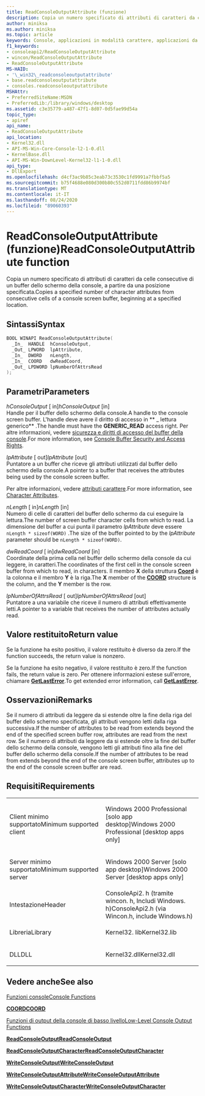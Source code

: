 ```yaml
---
title: ReadConsoleOutputAttribute (funzione)
description: Copia un numero specificato di attributi di caratteri da celle consecutive di un buffer dello schermo della console, a partire da una posizione specificata.
author: miniksa
ms.author: miniksa
ms.topic: article
keywords: Console, applicazioni in modalità carattere, applicazioni da riga di comando, applicazioni Terminal, API console
f1_keywords:
- consoleapi2/ReadConsoleOutputAttribute
- wincon/ReadConsoleOutputAttribute
- ReadConsoleOutputAttribute
MS-HAID:
- '\_win32\_readconsoleoutputattribute'
- base.readconsoleoutputattribute
- consoles.readconsoleoutputattribute
MSHAttr:
- PreferredSiteName:MSDN
- PreferredLib:/library/windows/desktop
ms.assetid: c3e35779-a487-47f1-8d07-0d5fae99d54a
topic_type:
- apiref
api_name:
- ReadConsoleOutputAttribute
api_location:
- Kernel32.dll
- API-MS-Win-Core-Console-l2-1-0.dll
- KernelBase.dll
- API-MS-Win-DownLevel-Kernel32-l1-1-0.dll
api_type:
- DllExport
ms.openlocfilehash: d4cf3ac9b85c3eab73c3530c1fd9991a7fbbf5a5
ms.sourcegitcommit: b75f4688e080d300b80c552d0711fdd86b9974bf
ms.translationtype: MT
ms.contentlocale: it-IT
ms.lasthandoff: 08/24/2020
ms.locfileid: "89060393"
---
```

# <a name="readconsoleoutputattribute-function"></a><span data-ttu-id="8b483-104">ReadConsoleOutputAttribute (funzione)</span><span class="sxs-lookup"><span data-stu-id="8b483-104">ReadConsoleOutputAttribute function</span></span>


<span data-ttu-id="8b483-105">Copia un numero specificato di attributi di caratteri da celle consecutive di un buffer dello schermo della console, a partire da una posizione specificata.</span><span class="sxs-lookup"><span data-stu-id="8b483-105">Copies a specified number of character attributes from consecutive cells of a console screen buffer, beginning at a specified location.</span></span>

<a name="syntax"></a><span data-ttu-id="8b483-106">Sintassi</span><span class="sxs-lookup"><span data-stu-id="8b483-106">Syntax</span></span>
------

```C
BOOL WINAPI ReadConsoleOutputAttribute(
  _In_  HANDLE  hConsoleOutput,
  _Out_ LPWORD  lpAttribute,
  _In_  DWORD   nLength,
  _In_  COORD   dwReadCoord,
  _Out_ LPDWORD lpNumberOfAttrsRead
);
```

<a name="parameters"></a><span data-ttu-id="8b483-107">Parametri</span><span class="sxs-lookup"><span data-stu-id="8b483-107">Parameters</span></span>
----------

<span data-ttu-id="8b483-108">*hConsoleOutput* \[ in\]</span><span class="sxs-lookup"><span data-stu-id="8b483-108">*hConsoleOutput* \[in\]</span></span>  
<span data-ttu-id="8b483-109">Handle per il buffer dello schermo della console.</span><span class="sxs-lookup"><span data-stu-id="8b483-109">A handle to the console screen buffer.</span></span> <span data-ttu-id="8b483-110">L'handle deve avere il diritto di accesso in \*\* \_ lettura generico\*\* .</span><span class="sxs-lookup"><span data-stu-id="8b483-110">The handle must have the **GENERIC\_READ** access right.</span></span> <span data-ttu-id="8b483-111">Per altre informazioni, vedere [sicurezza e diritti di accesso del buffer della console](console-buffer-security-and-access-rights.md).</span><span class="sxs-lookup"><span data-stu-id="8b483-111">For more information, see [Console Buffer Security and Access Rights](console-buffer-security-and-access-rights.md).</span></span>

<span data-ttu-id="8b483-112">*lpAttribute* \[ out\]</span><span class="sxs-lookup"><span data-stu-id="8b483-112">*lpAttribute* \[out\]</span></span>  
<span data-ttu-id="8b483-113">Puntatore a un buffer che riceve gli attributi utilizzati dal buffer dello schermo della console.</span><span class="sxs-lookup"><span data-stu-id="8b483-113">A pointer to a buffer that receives the attributes being used by the console screen buffer.</span></span>

<span data-ttu-id="8b483-114">Per altre informazioni, vedere [attributi carattere](console-screen-buffers.md#_win32_font_attributes).</span><span class="sxs-lookup"><span data-stu-id="8b483-114">For more information, see [Character Attributes](console-screen-buffers.md#_win32_font_attributes).</span></span>

<span data-ttu-id="8b483-115">*nLength* \[ in\]</span><span class="sxs-lookup"><span data-stu-id="8b483-115">*nLength* \[in\]</span></span>  
<span data-ttu-id="8b483-116">Numero di celle di caratteri del buffer dello schermo da cui eseguire la lettura.</span><span class="sxs-lookup"><span data-stu-id="8b483-116">The number of screen buffer character cells from which to read.</span></span> <span data-ttu-id="8b483-117">La dimensione del buffer a cui punta il parametro *lpAttribute* deve essere `nLength * sizeof(WORD)` .</span><span class="sxs-lookup"><span data-stu-id="8b483-117">The size of the buffer pointed to by the *lpAttribute* parameter should be `nLength * sizeof(WORD)`.</span></span>

<span data-ttu-id="8b483-118">*dwReadCoord* \[ in\]</span><span class="sxs-lookup"><span data-stu-id="8b483-118">*dwReadCoord* \[in\]</span></span>  
<span data-ttu-id="8b483-119">Coordinate della prima cella nel buffer dello schermo della console da cui leggere, in caratteri.</span><span class="sxs-lookup"><span data-stu-id="8b483-119">The coordinates of the first cell in the console screen buffer from which to read, in characters.</span></span> <span data-ttu-id="8b483-120">Il membro **X** della struttura [**Coord**](coord-str.md) è la colonna e il membro **Y** è la riga.</span><span class="sxs-lookup"><span data-stu-id="8b483-120">The **X** member of the [**COORD**](coord-str.md) structure is the column, and the **Y** member is the row.</span></span>

<span data-ttu-id="8b483-121">*lpNumberOfAttrsRead* \[ out\]</span><span class="sxs-lookup"><span data-stu-id="8b483-121">*lpNumberOfAttrsRead* \[out\]</span></span>  
<span data-ttu-id="8b483-122">Puntatore a una variabile che riceve il numero di attributi effettivamente letti.</span><span class="sxs-lookup"><span data-stu-id="8b483-122">A pointer to a variable that receives the number of attributes actually read.</span></span>

<a name="return-value"></a><span data-ttu-id="8b483-123">Valore restituito</span><span class="sxs-lookup"><span data-stu-id="8b483-123">Return value</span></span>
------------

<span data-ttu-id="8b483-124">Se la funzione ha esito positivo, il valore restituito è diverso da zero.</span><span class="sxs-lookup"><span data-stu-id="8b483-124">If the function succeeds, the return value is nonzero.</span></span>

<span data-ttu-id="8b483-125">Se la funzione ha esito negativo, il valore restituito è zero.</span><span class="sxs-lookup"><span data-stu-id="8b483-125">If the function fails, the return value is zero.</span></span> <span data-ttu-id="8b483-126">Per ottenere informazioni estese sull'errore, chiamare [**GetLastError**](https://msdn.microsoft.com/library/windows/desktop/ms679360).</span><span class="sxs-lookup"><span data-stu-id="8b483-126">To get extended error information, call [**GetLastError**](https://msdn.microsoft.com/library/windows/desktop/ms679360).</span></span>

<a name="remarks"></a><span data-ttu-id="8b483-127">Osservazioni</span><span class="sxs-lookup"><span data-stu-id="8b483-127">Remarks</span></span>
-------

<span data-ttu-id="8b483-128">Se il numero di attributi da leggere da si estende oltre la fine della riga del buffer dello schermo specificata, gli attributi vengono letti dalla riga successiva.</span><span class="sxs-lookup"><span data-stu-id="8b483-128">If the number of attributes to be read from extends beyond the end of the specified screen buffer row, attributes are read from the next row.</span></span> <span data-ttu-id="8b483-129">Se il numero di attributi da leggere da si estende oltre la fine del buffer dello schermo della console, vengono letti gli attributi fino alla fine del buffer dello schermo della console.</span><span class="sxs-lookup"><span data-stu-id="8b483-129">If the number of attributes to be read from extends beyond the end of the console screen buffer, attributes up to the end of the console screen buffer are read.</span></span>

<a name="requirements"></a><span data-ttu-id="8b483-130">Requisiti</span><span class="sxs-lookup"><span data-stu-id="8b483-130">Requirements</span></span>
------------

<table>
<colgroup>
<col width="50%" />
<col width="50%" />
</colgroup>
<tbody>
<tr class="odd">
<td><p><span data-ttu-id="8b483-131">Client minimo supportato</span><span class="sxs-lookup"><span data-stu-id="8b483-131">Minimum supported client</span></span></p></td>
<td><p><span data-ttu-id="8b483-132">Windows 2000 Professional [solo app desktop]</span><span class="sxs-lookup"><span data-stu-id="8b483-132">Windows 2000 Professional [desktop apps only]</span></span></p></td>
</tr>
<tr class="even">
<td><p><span data-ttu-id="8b483-133">Server minimo supportato</span><span class="sxs-lookup"><span data-stu-id="8b483-133">Minimum supported server</span></span></p></td>
<td><p><span data-ttu-id="8b483-134">Windows 2000 Server [solo app desktop]</span><span class="sxs-lookup"><span data-stu-id="8b483-134">Windows 2000 Server [desktop apps only]</span></span></p></td>
</tr>
<tr class="odd">
<td><p><span data-ttu-id="8b483-135">Intestazione</span><span class="sxs-lookup"><span data-stu-id="8b483-135">Header</span></span></p></td>
<td><span data-ttu-id="8b483-136">ConsoleApi2. h (tramite wincon. h, Includi Windows. h)</span><span class="sxs-lookup"><span data-stu-id="8b483-136">ConsoleApi2.h (via Wincon.h, include Windows.h)</span></span></td>
</tr>
<tr class="even">
<td><p><span data-ttu-id="8b483-137">Libreria</span><span class="sxs-lookup"><span data-stu-id="8b483-137">Library</span></span></p></td>
<td><span data-ttu-id="8b483-138">Kernel32. lib</span><span class="sxs-lookup"><span data-stu-id="8b483-138">Kernel32.lib</span></span></td>
</tr>
<tr class="odd">
<td><p><span data-ttu-id="8b483-139">DLL</span><span class="sxs-lookup"><span data-stu-id="8b483-139">DLL</span></span></p></td>
<td><span data-ttu-id="8b483-140">Kernel32.dll</span><span class="sxs-lookup"><span data-stu-id="8b483-140">Kernel32.dll</span></span></td>
</tr>
<tr class="even">
</tr>
<tr class="odd">
</tr>
<tr class="even">
</tr>
</tbody>
</table>

## <a name="span-idsee_alsospansee-also"></a><span data-ttu-id="8b483-141"><span id="see_also"></span>Vedere anche</span><span class="sxs-lookup"><span data-stu-id="8b483-141"><span id="see_also"></span>See also</span></span>


[<span data-ttu-id="8b483-142">Funzioni console</span><span class="sxs-lookup"><span data-stu-id="8b483-142">Console Functions</span></span>](console-functions.md)

[<span data-ttu-id="8b483-143">**COORD**</span><span class="sxs-lookup"><span data-stu-id="8b483-143">**COORD**</span></span>](coord-str.md)

[<span data-ttu-id="8b483-144">Funzioni di output della console di basso livello</span><span class="sxs-lookup"><span data-stu-id="8b483-144">Low-Level Console Output Functions</span></span>](low-level-console-output-functions.md)

[<span data-ttu-id="8b483-145">**ReadConsoleOutput**</span><span class="sxs-lookup"><span data-stu-id="8b483-145">**ReadConsoleOutput**</span></span>](readconsoleoutput.md)

[<span data-ttu-id="8b483-146">**ReadConsoleOutputCharacter**</span><span class="sxs-lookup"><span data-stu-id="8b483-146">**ReadConsoleOutputCharacter**</span></span>](readconsoleoutputcharacter.md)

[<span data-ttu-id="8b483-147">**WriteConsoleOutput**</span><span class="sxs-lookup"><span data-stu-id="8b483-147">**WriteConsoleOutput**</span></span>](writeconsoleoutput.md)

[<span data-ttu-id="8b483-148">**WriteConsoleOutputAttribute**</span><span class="sxs-lookup"><span data-stu-id="8b483-148">**WriteConsoleOutputAttribute**</span></span>](writeconsoleoutputattribute.md)

[<span data-ttu-id="8b483-149">**WriteConsoleOutputCharacter**</span><span class="sxs-lookup"><span data-stu-id="8b483-149">**WriteConsoleOutputCharacter**</span></span>](writeconsoleoutputcharacter.md)

 

 




